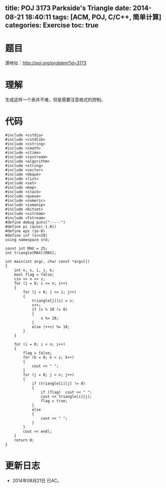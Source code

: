 title: POJ 3173 Parkside's Triangle
date: 2014-08-21 18:40:11
tags: [ACM, POJ, C/C++, 简单计算]
categories: Exercise
toc: true
---
# 题目
源地址：http://poj.org/problem?id=3173

# 理解
生成这样一个表并不难，但是需要注意格式的控制。

<!-- more -->

# 代码
```
#include <cstdio>
#include <cstdlib>
#include <cstring>
#include <cmath>
#include <ctime>
#include <iostream>
#include <algorithm>
#include <string>
#include <vector>
#include <deque>
#include <list>
#include <set>
#include <map>
#include <stack>
#include <queue>
#include <numeric>
#include <iomanip>
#include <bitset>
#include <sstream>
#include <fstream>
#define debug puts("-----")
#define pi (acos(-1.0))
#define eps (1e-8)
#define inf (1<<28)
using namespace std;

const int MAX = 25;
int triangle[MAX][MAX];

int main(int argc, char const *argv[])
{
    int n, s, i, j, k;
    bool flag = false;
    cin >> n >> s;
    for (i = 0; i <= n; i++)
    {
        for (j = 0; j <= i; j++)
        {
            triangle[j][i] = s;
            s++;
            if (s % 10 != 0)
            {
                s %= 10;
            }
            else (++s) %= 10;
        }
    }

    for (i = 0; i < n; i++)
    {
        flag = false;
        for (k = 0; k < i; k++)
        {
            cout << " ";
        }
        for (j = 0; j < n; j++)
        {
            if (triangle[i][j] != 0)
            {
                if (flag)  cout << " ";
                cout << triangle[i][j];
                flag = true;
            }
            else
            {
                cout << " ";
            }
        }
        cout << endl;
    }
    return 0;
}
```

# 更新日志
- 2014年08月21日 已AC。